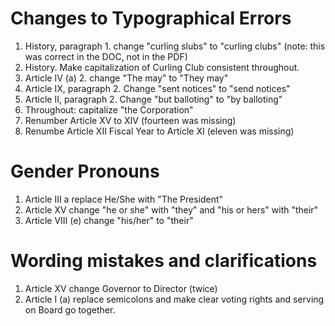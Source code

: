 # Changes to Typographical Errors

1. History, paragraph 1. change "curling slubs" to "curling clubs" (note: this was correct in the DOC, not in the PDF)
2. History. Make capitalization of Curling Club consistent throughout.
3. Article IV (a) 2. change "The may" to "They may"
4. Article IX, paragraph 2. Change "sent notices" to "send notices"
5. Article II, paragraph 2. Change "but balloting" to "by balloting"
6. Throughout: capitalize "the Corporation"
7. Renumber Article XV to XIV (fourteen was missing)
8. Renumbe Article XII Fiscal Year to Article XI (eleven was missing)

# Gender Pronouns

1. Article III a replace He/She with "The President"
2. Article XV change "he or she" with "they" and "his or hers" with "their"
3. Article VIII (e) change "his/her" to "their"

# Wording mistakes and clarifications

1. Article XV change Governor to Director (twice)
2. Article I (a) replace semicolons and make clear voting rights and serving on Board go together.